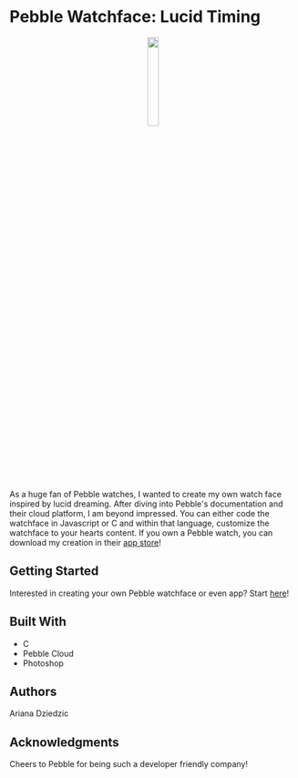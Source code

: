 # Pebble Watchface: Lucid Timing
<p align="center">
  <img src="https://cloud.githubusercontent.com/assets/20157962/18937516/f3581752-85be-11e6-81b2-c039794a3dd7.png" width="20%">
  </img>
</p>
As a huge fan of Pebble watches, I wanted to create my own watch face inspired by lucid dreaming. After diving into Pebble's documentation and their cloud platform, I am beyond impressed. You can either code the watchface in Javascript or C and within that language, customize the watchface to your hearts content. If you own a Pebble watch, you can download my creation in their <a target="_blank" href="https://apps.getpebble.com/en_US/application/57ec63973095e34b9e000245?query=lucid&section=watchfaces">app store</a>!

## Getting Started
Interested in creating your own Pebble watchface or even app? Start <a href="https://developer.pebble.com/tutorials/">here</a>!

## Built With
* C 
* Pebble Cloud
* Photoshop

## Authors
Ariana Dziedzic

## Acknowledgments
Cheers to Pebble for being such a developer friendly company!
